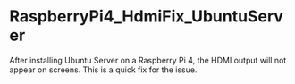 # RaspberryPi4_HdmiFix_UbuntuServer
After installing Ubuntu Server on a Raspberry Pi 4, the HDMI output will not appear on screens. This is a quick fix for the issue. 
